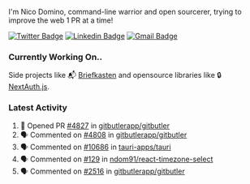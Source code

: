 
I'm Nico Domino, command-line warrior and open sourcerer, trying to improve the web 1 PR at a time!

[![Twitter Badge](https://img.shields.io/badge/-@ndom91-1ca0f1?style=flat-square&labelColor=1ca0f1&logo=twitter&logoColor=white&link=https://twitter.com/ndom91)](https://twitter.com/ndom91) [![Linkedin Badge](https://img.shields.io/badge/-ndom91-blue?style=flat-square&logo=Linkedin&logoColor=white&link=https://www.linkedin.com/in/ndom91/)](https://www.linkedin.com/in/ndom91/) [![Gmail Badge](https://img.shields.io/badge/-yo@ndo.dev-c14438?style=flat-square&logo=mail.ru&logoColor=white&link=mailto:yo@ndo.dev)](mailto:yo@ndo.dev)

### Currently Working On..

Side projects like 📬 [Briefkasten](https://briefkastenhq.com) and opensource libraries like 🔒 [NextAuth.js](https://github.com/nextauthjs/next-auth).

<!--START_SECTION_PROFILE_VIEWS:readme-info-->
<!--END_SECTION_PROFILE_VIEWS:readme-info-->

<!--START_SECTION_DAILY_COMMIT:readme-info-->
<!--END_SECTION_DAILY_COMMIT:readme-info-->

<!--START_SECTION_WEEKLY_COMMIT:readme-info-->
<!--END_SECTION_WEEKLY_COMMIT:readme-info-->

### Latest Activity

<!--START_SECTION:activity-->
1. 💪 Opened PR [#4827](https://github.com/gitbutlerapp/gitbutler/pull/4827) in [gitbutlerapp/gitbutler](https://github.com/gitbutlerapp/gitbutler)
2. 🗣 Commented on [#4808](https://github.com/gitbutlerapp/gitbutler/pull/4808#issuecomment-2328851221) in [gitbutlerapp/gitbutler](https://github.com/gitbutlerapp/gitbutler)
3. 🗣 Commented on [#10686](https://github.com/tauri-apps/tauri/issues/10686#issuecomment-2326748649) in [tauri-apps/tauri](https://github.com/tauri-apps/tauri)
4. 🗣 Commented on [#129](https://github.com/ndom91/react-timezone-select/pull/129#issuecomment-2326698444) in [ndom91/react-timezone-select](https://github.com/ndom91/react-timezone-select)
5. 🗣 Commented on [#2516](https://github.com/gitbutlerapp/gitbutler/issues/2516#issuecomment-2326667801) in [gitbutlerapp/gitbutler](https://github.com/gitbutlerapp/gitbutler)
<!--END_SECTION:activity-->
